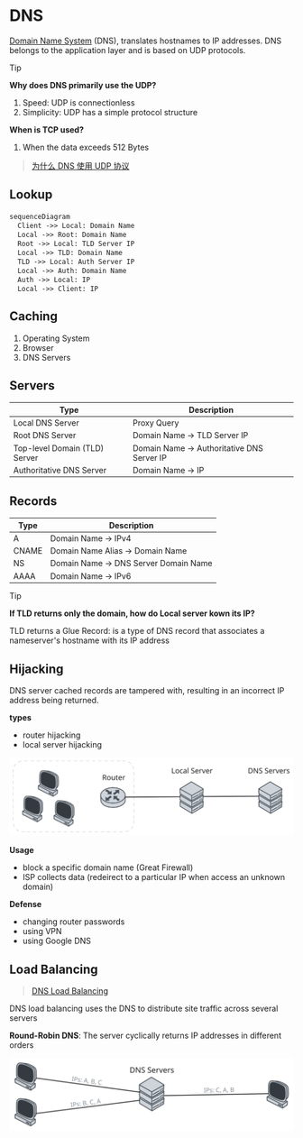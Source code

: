 # DNS

[Domain Name System](https://datatracker.ietf.org/doc/html/rfc1035) (DNS), translates hostnames to IP addresses. DNS belongs to the application layer and is based on UDP protocols.

> [!TIP]
>
> **Why does DNS primarily use the UDP?**
>
> 1. Speed: UDP is connectionless
> 2. Simplicity: UDP has a simple protocol structure
>
> **When is TCP used?**
>
> 1. When the data exceeds 512 Bytes

> [为什么 DNS 使用 UDP 协议](https://draven.co/whys-the-design-dns-udp-tcp/)

## Lookup

```mermaid
sequenceDiagram
  Client ->> Local: Domain Name
  Local ->> Root: Domain Name
  Root ->> Local: TLD Server IP
  Local ->> TLD: Domain Name
  TLD ->> Local: Auth Server IP
  Local ->> Auth: Domain Name
  Auth ->> Local: IP
  Local ->> Client: IP
```

## Caching

1. Operating System
2. Browser
3. DNS Servers

## Servers

| Type                          | Description                                |
| ----------------------------- | ------------------------------------------ |
| Local DNS Server              | Proxy Query                                |
| Root DNS Server               | Domain Name -> TLD Server IP               |
| Top-level Domain (TLD) Server | Domain Name -> Authoritative DNS Server IP |
| Authoritative DNS Server      | Domain Name -> IP                          |

## Records

| Type  | Description                           |
| ----- | ------------------------------------- |
| A     | Domain Name -> IPv4                   |
| CNAME | Domain Name Alias -> Domain Name      |
| NS    | Domain Name -> DNS Server Domain Name |
| AAAA  | Domain Name -> IPv6                   |

> [!TIP]
>
> **If TLD returns only the domain, how do Local server kown its IP?**
>
> TLD returns a Glue Record: is a type of DNS record that associates a nameserver's hostname with its IP address

## Hijacking

DNS server cached records are tampered with, resulting in an incorrect IP address being returned.

**types**

- router hijacking
- local server hijacking

![hijacking](../../imgs/network-dns-hijacking.svg)

**Usage**

- block a specific domain name (Great Firewall)
- ISP collects data (redeirect to a particular IP when access an unknown domain)

**Defense**

- changing router passwords
- using VPN
- using Google DNS

## Load Balancing

> [DNS Load Balancing](https://pinggy.io/blog/dns_load_balancing/)

DNS load balancing uses the DNS to distribute site traffic across several servers

**Round-Robin DNS**: The server cyclically returns IP addresses in different orders

![Round-Robin](../../imgs/network-dns-load-banlancing.svg)
